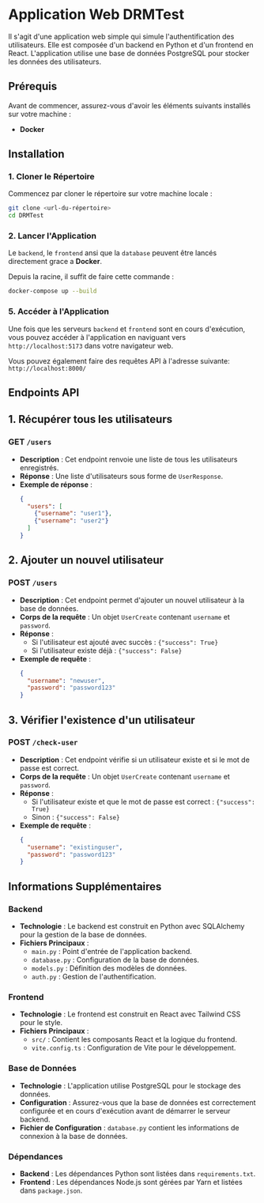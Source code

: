 # Application Web DRMTest

Il s'agit d'une application web simple qui simule l'authentification des utilisateurs. Elle est composée d'un backend en Python et d'un frontend en React. L'application utilise une base de données PostgreSQL pour stocker les données des utilisateurs.

## Prérequis

Avant de commencer, assurez-vous d'avoir les éléments suivants installés sur votre machine :

- **Docker**

## Installation

### 1. Cloner le Répertoire

Commencez par cloner le répertoire sur votre machine locale :

```bash
git clone <url-du-répertoire>
cd DRMTest
```

### 2. Lancer l'Application

Le `backend`, le `frontend` ansi que la `database` peuvent être lancés directement grace a **Docker**.

Depuis la racine, il suffit de faire cette commande :

```bash
docker-compose up --build
```

### 5. Accéder à l'Application

Une fois que les serveurs `backend` et `frontend` sont en cours d'exécution, vous pouvez accéder à l'application en naviguant vers `http://localhost:5173` dans votre navigateur web.

Vous pouvez également faire des requêtes API à l'adresse suivante: `http://localhost:8000/`

## Endpoints API

## 1. Récupérer tous les utilisateurs

### **GET** `/users`

- **Description** : Cet endpoint renvoie une liste de tous les utilisateurs enregistrés.
- **Réponse** : Une liste d'utilisateurs sous forme de `UserResponse`.
- **Exemple de réponse** :
  ```json
  {
    "users": [
      {"username": "user1"},
      {"username": "user2"}
    ]
  }
  ```
  
## 2. Ajouter un nouvel utilisateur

### **POST** `/users`

- **Description** : Cet endpoint permet d'ajouter un nouvel utilisateur à la base de données.
- **Corps de la requête** : Un objet `UserCreate` contenant `username` et `password`.
- **Réponse** :
  - Si l'utilisateur est ajouté avec succès : `{"success": True}`
  - Si l'utilisateur existe déjà : `{"success": False}`
- **Exemple de requête** :
  ```json
  {
    "username": "newuser",
    "password": "password123"
  }
  ```
  
## 3. Vérifier l'existence d'un utilisateur

### **POST** `/check-user`

- **Description** : Cet endpoint vérifie si un utilisateur existe et si le mot de passe est correct.
- **Corps de la requête** : Un objet `UserCreate` contenant `username` et `password`.
- **Réponse** :
  - Si l'utilisateur existe et que le mot de passe est correct : `{"success": True}`
  - Sinon : `{"success": False}`
- **Exemple de requête** :
  ```json
  {
    "username": "existinguser",
    "password": "password123"
  }
  ```
  
## Informations Supplémentaires

### Backend
- **Technologie** : Le backend est construit en Python avec SQLAlchemy pour la gestion de la base de données.
- **Fichiers Principaux** :
  - `main.py` : Point d'entrée de l'application backend.
  - `database.py` : Configuration de la base de données.
  - `models.py` : Définition des modèles de données.
  - `auth.py` : Gestion de l'authentification.

### Frontend
- **Technologie** : Le frontend est construit en React avec Tailwind CSS pour le style.
- **Fichiers Principaux** :
  - `src/` : Contient les composants React et la logique du frontend.
  - `vite.config.ts` : Configuration de Vite pour le développement.

### Base de Données
- **Technologie** : L'application utilise PostgreSQL pour le stockage des données.
- **Configuration** : Assurez-vous que la base de données est correctement configurée et en cours d'exécution avant de démarrer le serveur backend.
- **Fichier de Configuration** : `database.py` contient les informations de connexion à la base de données.

### Dépendances
- **Backend** : Les dépendances Python sont listées dans `requirements.txt`.
- **Frontend** : Les dépendances Node.js sont gérées par Yarn et listées dans `package.json`.
